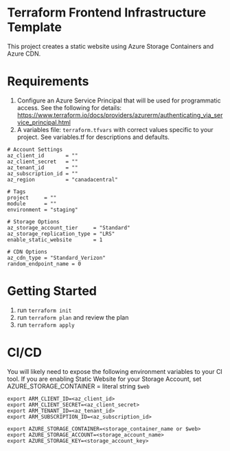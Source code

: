 # Terraform Frontend Infrastructure Template

This project creates a static website using Azure Storage Containers and Azure CDN.

# Requirements
1. Configure an Azure Service Principal that will be used for programmatic access.
   See the following for details: https://www.terraform.io/docs/providers/azurerm/authenticating_via_service_principal.html
2. A variables file: `terraform.tfvars` with correct values specific to your project.
   See variables.tf for descriptions and defaults.

```
# Account Settings
az_client_id       = ""
az_client_secret   = ""
az_tenant_id       = ""
az_subscription_id = ""
az_region          = "canadacentral"

# Tags
project     = ""
module      = ""
environment = "staging"

# Storage Options
az_storage_account_tier     = "Standard"
az_storage_replication_type = "LRS"
enable_static_website       = 1

# CDN Options
az_cdn_type = "Standard_Verizon"
random_endpoint_name = 0
```
# Getting Started
1. run `terraform init`
2. run `terraform plan` and review the plan
3. run `terraform apply`

# CI/CD
You will likely need to expose the following environment variables to your CI tool.
If you are enabling Static Website for your Storage Account, set AZURE_STORAGE_CONTAINER = literal string `$web`

```
export ARM_CLIENT_ID=<az_client_id>
export ARM_CLIENT_SECRET=<az_client_secret>
export ARM_TENANT_ID=<az_tenant_id>
export ARM_SUBSCRIPTION_ID=<az_subscription_id>

export AZURE_STORAGE_CONTAINER=<storage_container_name or $web>
export AZURE_STORAGE_ACCOUNT=<storage_account_name>
export AZURE_STORAGE_KEY=<storage_account_key>
```
